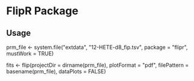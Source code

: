 # FlipR Package #


## Usage ##

  prm_file <- system.file("extdata", "12-HETE-d8_fip.tsv", package = "flipr", mustWork = TRUE)

  fits <- flip(projectDir = dirname(prm_file), plotFormat = "pdf", filePattern = basename(prm_file), dataPlots = FALSE)
